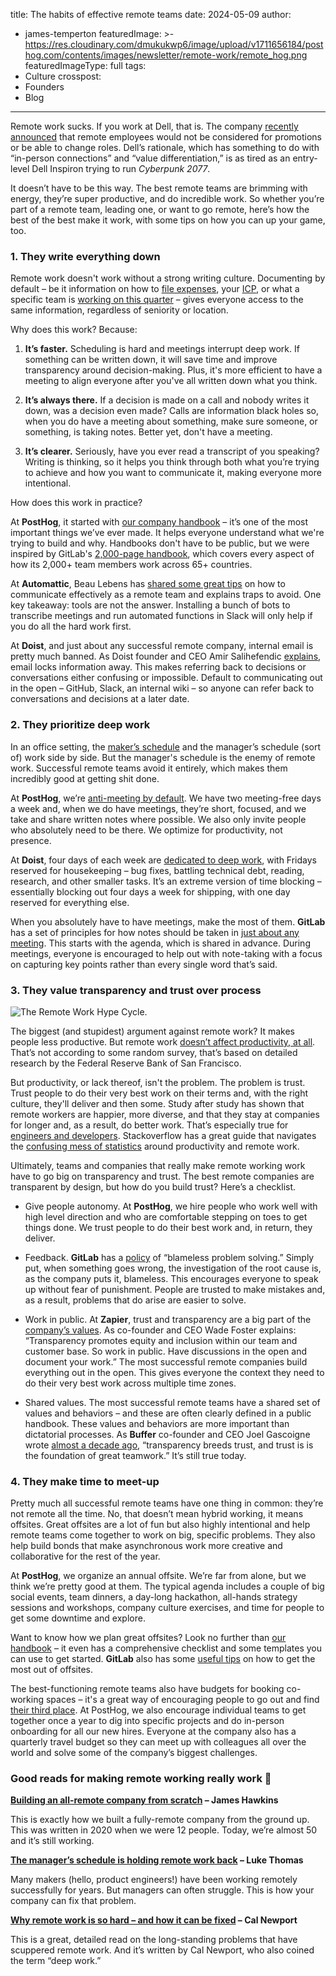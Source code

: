 title: The habits of effective remote teams
date: 2024-05-09
author:
  - james-temperton
featuredImage: >-
  https://res.cloudinary.com/dmukukwp6/image/upload/v1711656184/posthog.com/contents/images/newsletter/remote-work/remote_hog.png
featuredImageType: full
tags:
  - Culture
crosspost:
  - Founders
  - Blog
---

Remote work sucks. If you work at Dell, that is. The company [recently announced](https://www.businessinsider.com/dell-remote-workers-promotion-return-office-push-flexible-work-2024-3) that remote employees would not be considered for promotions or be able to change roles. Dell’s rationale, which has something to do with “in-person connections” and “value differentiation,” is as tired as an entry-level Dell Inspiron trying to run _Cyberpunk 2077_.

It doesn’t have to be this way. The best remote teams are brimming with energy, they’re super productive, and do incredible work. So whether you’re part of a remote team, leading one, or want to go remote, here’s how the best of the best make it work, with some tips on how you can up your game, too.

### 1. They write everything down

Remote work doesn't work without a strong writing culture. Documenting by default – be it information on how to [file expenses](https://posthog.com/handbook/people/spending-money), your [ICP](https://posthog.com/handbook/who-we-are-building-for), or what a specific team is [working on this quarter](https://posthog.com/teams/product-analytics) – gives everyone access to the same information, regardless of seniority or location.

Why does this work? Because:

1. **It’s faster.** Scheduling is hard and meetings interrupt deep work. If something can be written down, it will save time and improve transparency around decision-making. Plus, it's more efficient to have a meeting to align everyone after you've all written down what you think.

2. **It’s always there.** If a decision is made on a call and nobody writes it down, was a decision even made? Calls are information black holes so, when you do have a meeting about something, make sure someone, or something, is taking notes. Better yet, don't have a meeting.

3. **It’s clearer.** Seriously, have you ever read a transcript of you speaking? Writing is thinking, so it helps you think through both what you’re trying to achieve and how you want to communicate it, making everyone more intentional.

How does this work in practice?

At **PostHog**, it started with [our company handbook](https://posthog.com/handbook) – it’s one of the most important things we’ve ever made. It helps everyone understand what we're trying to build and why. Handbooks don't have to be public, but we were inspired by GitLab's [2,000-page handbook](https://handbook.gitlab.com/handbook/values/), which covers every aspect of how its 2,000+ team members work across 65+ countries.

At **Automattic**, Beau Lebens has [shared some great tips](https://beau.blog/2020/03/remote-work-at-scale/) on how to communicate effectively as a remote team and explains traps to avoid. One key takeaway: tools are not the answer. Installing a bunch of bots to transcribe meetings and run automated functions in Slack will only help if you do all the hard work first.

At **Doist**, and just about any successful remote company, internal email is pretty much banned. As Doist founder and CEO Amir Salihefendic [explains](https://async.twist.com/asynchronous-communication/), email locks information away. This makes referring back to decisions or conversations either confusing or impossible. Default to communicating out in the open – GitHub, Slack, an internal wiki – so anyone can refer back to conversations and decisions at a later date.

### 2. They prioritize deep work

In an office setting, the [maker’s schedule](https://www.paulgraham.com/makersschedule.html) and the manager’s schedule (sort of) work side by side. But the manager's schedule is the enemy of remote work. Successful remote teams avoid it entirely, which makes them incredibly good at getting shit done.

At **PostHog**, we’re [anti-meeting by default](https://posthog.com/blog/meetings). We have two meeting-free days a week and, when we do have meetings, they’re short, focused, and we take and share written notes where possible. We also only invite people who absolutely need to be there. We optimize for productivity, not presence.

At **Doist**, four days of each week are [dedicated to deep work](https://async.twist.com/heroes-housekeeping-days/), with Fridays reserved for housekeeping – bug fixes, battling technical debt, reading, research, and other smaller tasks. It’s an extreme version of time blocking – essentially blocking out four days a week for shipping, with one day reserved for everything else.

When you absolutely have to have meetings, make the most of them. **GitLab** has a set of principles for how notes should be taken in [just about any meeting](https://handbook.gitlab.com/handbook/communication/#smart-note-taking-in-meetings). This starts with the agenda, which is shared in advance. During meetings, everyone is encouraged to help out with note-taking with a focus on capturing key points rather than every single word that’s said. 

### 3. They value transparency and trust over process

![The Remote Work Hype Cycle.]([https://myoctocat.com/assets/images/base-octocat.svg](https://res.cloudinary.com/dmukukwp6/image/upload/v1713294203/posthog.com/contents/images/newsletter/remote-work/hype_cycle.png))

The biggest (and stupidest) argument against remote work? It makes people less productive. But remote work [doesn’t affect productivity, at all](https://www.bloomberg.com/news/articles/2024-01-16/remote-work-doesn-t-seem-to-affect-productivity-fed-study-finds). That’s not according to some random survey, that’s based on detailed research by the Federal Reserve Bank of San Francisco. 

But productivity, or lack thereof, isn't the problem. The problem is trust. Trust people to do their very best work on their terms and, with the right culture, they'll deliver and then some. Study after study has shown that remote workers are happier, more diverse, and that they stay at companies for longer and, as a result, do better work. That’s especially true for [engineers and developers](https://www.shakebugs.com/blog/why-let-developers-work-remotely/). Stackoverflow has a great guide that navigates the [confusing mess of statistics](https://stackoverflow.blog/2023/11/27/are-remote-workers-more-productive-that-s-the-wrong-question/) around productivity and remote work.

Ultimately, teams and companies that really make remote working work have to go big on transparency and trust. The best remote companies are transparent by design, but how do you build trust? Here’s a checklist.

- Give people autonomy. At **PostHog**, we hire people who work well with high level direction and who are comfortable stepping on toes to get things done. We trust people to do their best work and, in return, they deliver.

- Feedback. **GitLab** has a [policy](https://handbook.gitlab.com/handbook/values/) of “blameless problem solving.” Simply put, when something goes wrong, the investigation of the root cause is, as the company puts it, blameless. This encourages everyone to speak up without fear of punishment. People are trusted to make mistakes and, as a result, problems that do arise are easier to solve.

- Work in public. At **Zapier**, trust and transparency are a big part of the [company’s values](https://zapier.com/jobs/culture-and-values-at-zapier). As co-founder and CEO Wade Foster explains: “Transparency promotes equity and inclusion within our team and customer base. So work in public. Have discussions in the open and document your work.” The most successful remote companies build everything out in the open. This gives everyone the context they need to do their very best work across multiple time zones.

- Shared values. The most successful remote teams have a shared set of values and behaviors – and these are often clearly defined in a public handbook. These values and behaviors are more important than dictatorial processes. As **Buffer** co-founder and CEO Joel Gascoigne wrote [almost a decade ago](https://buffer.com/resources/why-transparency/), “transparency breeds trust, and trust is is the foundation of great teamwork.” It’s still true today.

### 4. They make time to meet-up

Pretty much all successful remote teams have one thing in common: they’re not remote all the time. No, that doesn’t mean hybrid working, it means offsites. Great offsites are a lot of fun but also highly intentional and help remote teams come together to work on big, specific problems. They also help build bonds that make asynchronous work more creative and collaborative for the rest of the year.

At **PostHog**, we organize an annual offsite. We’re far from alone, but we think we’re pretty good at them. The typical agenda includes a couple of big social events, team dinners, a day-long hackathon, all-hands strategy sessions and workshops, company culture exercises, and time for people to get some downtime and explore. 

Want to know how we plan great offsites? Look no further than [our handbook](https://posthog.com/handbook/company/offsites) – it even has a comprehensive checklist and some templates you can use to get started. **GitLab** also has some [useful tips]([url](https://handbook.gitlab.com/handbook/leadership/in-person/)) on how to get the most out of offsites. 

The best-functioning remote teams also have budgets for booking co-working spaces – it's a great way of encouraging people to go out and find [their third place]([url](https://www.theatlantic.com/family/archive/2022/04/third-places-meet-new-people-pandemic/629468/)). At PostHog, we also encourage individual teams to get together once a year to dig into specific projects and do in-person onboarding for all our new hires. Everyone at the company also has a quarterly travel budget so they can meet up with colleagues all over the world and solve some of the company’s biggest challenges.

### Good reads for making remote working really work 📖

**[Building an all-remote company from scratch](https://posthog.com/founders/remote-culture) – James Hawkins**

This is exactly how we built a fully-remote company from the ground up. This was written in 2020 when we were 12 people. Today, we’re almost 50 and it’s still working.

**[The manager’s schedule is holding remote work back](https://marker.medium.com/the-managers-schedule-is-holding-remote-work-back-f9c1302ac6f3) – Luke Thomas**

Many makers (hello, product engineers!) have been working remotely successfully for years. But managers can often struggle. This is how your company can fix that problem.

**[Why remote work is so hard – and how it can be fixed](https://www.newyorker.com/culture/annals-of-inquiry/can-remote-work-be-fixed) – Cal Newport**

This is a great, detailed read on the long-standing problems that have scuppered remote work. And it’s written by Cal Newport, who also coined the term “deep work.”
